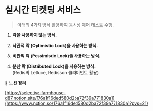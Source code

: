 # 실시간 티켓팅 서비스

> 아래의 4가지 방식 활용하여 동시성 제어 테스트 수행.
>
1. **락을 사용하지 않는 방식.**

2. **낙관적 락 (Optimistic Lock)을 사용하는 방식.**
   
3. **비관적 락 (Pessimistic Lock)을 사용하는 방식.**

4. **분산 락 (Distributed Lock)을 사용하는 방식.**
<br>(Redis의 Lettuce, Redisson 클라이언트 활용)

**🔑 노션 정리**

[https://selective-farmhouse-d87.notion.site/176a1f16ded580d2ba72f39a771830a1](https://www.notion.so/176a1f16ded580d2ba72f39a771830a1?pvs=21)
